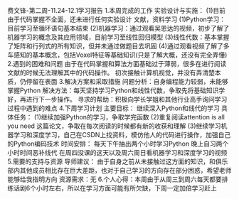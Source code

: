 费文锋-第二周-11.24-12.1学习报告
1.本周完成的工作
实验设计与实施：
(1)目前由于代码掌握不全面，还未进行任何实验设计
文献，资料学习
(1)Python学习：目前学习至循环语句基本结束
(2)机器学习：通过观看吴恩达的视频，初步了解了机器学习的概念及其应用领域，目前学习至线性回归模型
(3)线性代数：基本掌握了矩阵和行列式的所有知识，但并未通过做题目去巩固
(4)通过观看视频了解了多车感知的基本概念，包括Voxel特征等基础知识(只是了解大概，还没有完全弄懂)
2.遇到的困难和问题
由于在代码掌握和算法方面基础过于薄弱，很多在进行阅读文献的时候无法理解其中的代码操作。
初次接触计算机视觉，并没有弄清楚本质，仍停留在表面
3.解决方案和采取措施
问题分析：自身编程能力较弱，未能够掌握Python
解决方法：每天坚持学习Python和线性代数，争取先将基础知识学好，再进行下一步操作。
寻求的帮助：积极向学长学姐和其他行业高手询问学习过程中遇到的难点
4.下周学习计划
主要目标：
继续深入Python和线代的学习
具体任务：
(1)继续加强Python的学习，争取学完函数
(2)重复阅读attention is all you need 这篇论文，争取在每次阅读的时候都有新的收获和理解
(3)继续学习机器学习和深度学习，自己在CSDN上找资料，模仿他人的代码进行操作，加强自己的Python编码技术
时间安排：
每天下午抽出两个小时学习Python
晚上自习两个小时时间恶补线代
在周四没课的这天以及周六周日看机器学习和深度学习的视频
5.需要的支持与资源
导师建议：
由于自身之前从未接触过这方面的知识，和俱乐部内其他成员相比存在巨大差距，也对于自己学习的方向存在部分困惑，希望老师能够给我指明方向
资源需求：无
6.个人心得：本周由于从周三到周六每天都要排练话剧6个小时左右，所以在学习方面可能有所欠缺，下周一定加倍学习赶上

